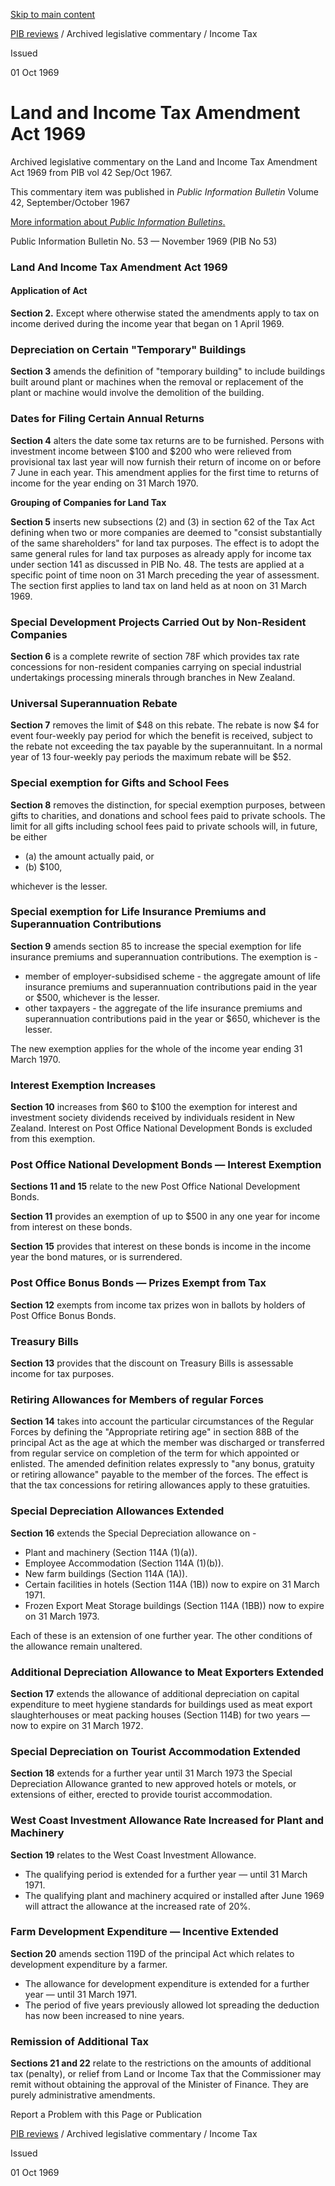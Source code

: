 [Skip to main content](#main-content-tt)

[PIB reviews](/publications#f-ttTypeFacet=PIB%20reviews%7CArchived%20legislative%20commentary%7CAccident%20compensation,PIB%20reviews%7CArchived%20legislative%20commentary%7CDouble%20taxation,PIB%20reviews%7CArchived%20legislative%20commentary%7CEstate%20and%20gift%20duties,PIB%20reviews%7CArchived%20legislative%20commentary%7CExport%20incentive,PIB%20reviews%7CArchived%20legislative%20commentary%7CGST,PIB%20reviews%7CArchived%20legislative%20commentary%7CIncome%20Tax,PIB%20reviews%7CArchived%20legislative%20commentary%7COther,PIB%20reviews%7CArchived%20legislative%20commentary%7CUnclaimed%20money,PIB%20reviews%7CCompleted%20reviews&sort=%40irscttissuedatetime%20descending&numberOfResults=25)
 / Archived legislative commentary / Income Tax

Issued

01 Oct 1969

Land and Income Tax Amendment Act 1969
======================================

Archived legislative commentary on the Land and Income Tax Amendment Act 1969 from PIB vol 42 Sep/Oct 1967.

This commentary item was published in _Public Information Bulletin_ Volume 42, September/October 1967

[More information about _Public Information Bulletins_.](/about/about-our-publications)
 

Public Information Bulletin No. 53 — November 1969 (PIB No 53)

### Land And Income Tax Amendment Act 1969

#### Application of Act

**Section 2.** Except where otherwise stated the amendments apply to tax on income derived during the income year that began on 1 April 1969.

### Depreciation on Certain "Temporary" Buildings

**Section 3** amends the definition of "temporary building" to include buildings built around plant or machines when the removal or replacement of the plant or machine would involve the demolition of the building.

### Dates for Filing Certain Annual Returns

**Section 4** alters the date some tax returns are to be furnished. Persons with investment income between $100 and $200 who were relieved from provisional tax last year will now furnish their return of income on or before 7 June in each year. This amendment applies for the first time to returns of income for the year ending on 31 March 1970.

**Grouping of Companies for Land Tax**

**Section 5** inserts new subsections (2) and (3) in section 62 of the Tax Act defining when two or more companies are deemed to "consist substantially of the same shareholders" for land tax purposes. The effect is to adopt the same general rules for land tax purposes as already apply for income tax under section 141 as discussed in PIB No. 48. The tests are applied at a specific point of time noon on 31 March preceding the year of assessment. The section first applies to land tax on land held as at noon on 31 March 1969.

### Special Development Projects Carried Out by Non-Resident Companies

**Section 6** is a complete rewrite of section 78F which provides tax rate concessions for non-resident companies carrying on special industrial undertakings processing minerals through branches in New Zealand.

### Universal Superannuation Rebate

**Section 7** removes the limit of $48 on this rebate. The rebate is now $4 for event four-weekly pay period for which the benefit is received, subject to the rebate not exceeding the tax payable by the superannuitant. In a normal year of 13 four-weekly pay periods the maximum rebate will be $52.

### Special exemption for Gifts and School Fees

**Section 8** removes the distinction, for special exemption purposes, between gifts to charities, and donations and school fees paid to private schools. The limit for all gifts including school fees paid to private schools will, in future, be either

*   (a) the amount actually paid, or
*   (b) $100,

whichever is the lesser.

### Special exemption for Life Insurance Premiums and Superannuation Contributions

**Section 9** amends section 85 to increase the special exemption for life insurance premiums and superannuation contributions. The exemption is -

*   member of employer-subsidised scheme - the aggregate amount of life insurance premiums and superannuation contributions paid in the year or $500, whichever is the lesser.
*   other taxpayers - the aggregate of the life insurance premiums and superannuation contributions paid in the year or $650, whichever is the lesser.

The new exemption applies for the whole of the income year ending 31 March 1970.

### Interest Exemption Increases

**Section 10** increases from $60 to $100 the exemption for interest and investment society dividends received by individuals resident in New Zealand. Interest on Post Office National Development Bonds is excluded from this exemption.

### Post Office National Development Bonds — Interest Exemption

**Sections 11 and 15** relate to the new Post Office National Development Bonds.

**Section 11** provides an exemption of up to $500 in any one year for income from interest on these bonds.

**Section 15** provides that interest on these bonds is income in the income year the bond matures, or is surrendered.

### Post Office Bonus Bonds — Prizes Exempt from Tax

**Section 12** exempts from income tax prizes won in ballots by holders of Post Office Bonus Bonds.

### Treasury Bills

**Section 13** provides that the discount on Treasury Bills is assessable income for tax purposes.

### Retiring Allowances for Members of regular Forces

**Section 14** takes into account the particular circumstances of the Regular Forces by defining the "Appropriate retiring age" in section 88B of the principal Act as the age at which the member was discharged or transferred from regular service on completion of the term for which appointed or enlisted. The amended definition relates expressly to "any bonus, gratuity or retiring allowance" payable to the member of the forces. The effect is that the tax concessions for retiring allowances apply to these gratuities.

### Special Depreciation Allowances Extended

**Section 16** extends the Special Depreciation allowance on -

*   Plant and machinery (Section 114A (1)(a)).
*   Employee Accommodation (Section 114A (1)(b)).
*   New farm buildings (Section 114A (1A)).
*   Certain facilities in hotels (Section 114A (1B)) now to expire on 31 March 1971.
*   Frozen Export Meat Storage buildings (Section 114A (1BB)) now to expire on 31 March 1973.

Each of these is an extension of one further year. The other conditions of the allowance remain unaltered.

### Additional Depreciation Allowance to Meat Exporters Extended

**Section 17** extends the allowance of additional depreciation on capital expenditure to meet hygiene standards for buildings used as meat export slaughterhouses or meat packing houses (Section 114B) for two years — now to expire on 31 March 1972.

### Special Depreciation on Tourist Accommodation Extended

**Section 18** extends for a further year until 31 March 1973 the Special Depreciation Allowance granted to new approved hotels or motels, or extensions of either, erected to provide tourist accommodation.

### West Coast Investment Allowance Rate Increased for Plant and Machinery

**Section 19** relates to the West Coast Investment Allowance.

*   The qualifying period is extended for a further year — until 31 March 1971.
*   The qualifying plant and machinery acquired or installed after June 1969 will attract the allowance at the increased rate of 20%.

### Farm Development Expenditure — Incentive Extended

**Section 20** amends section 119D of the principal Act which relates to development expenditure by a farmer.

*   The allowance for development expenditure is extended for a further year — until 31 March 1971.
*   The period of five years previously allowed lot spreading the deduction has now been increased to nine years.

### Remission of Additional Tax

**Sections 21 and 22** relate to the restrictions on the amounts of additional tax (penalty), or relief from Land or Income Tax that the Commissioner may remit without obtaining the approval of the Minister of Finance. They are purely administrative amendments.

Report a Problem with this Page or Publication

[PIB reviews](/publications#f-ttTypeFacet=PIB%20reviews%7CArchived%20legislative%20commentary%7CAccident%20compensation,PIB%20reviews%7CArchived%20legislative%20commentary%7CDouble%20taxation,PIB%20reviews%7CArchived%20legislative%20commentary%7CEstate%20and%20gift%20duties,PIB%20reviews%7CArchived%20legislative%20commentary%7CExport%20incentive,PIB%20reviews%7CArchived%20legislative%20commentary%7CGST,PIB%20reviews%7CArchived%20legislative%20commentary%7CIncome%20Tax,PIB%20reviews%7CArchived%20legislative%20commentary%7COther,PIB%20reviews%7CArchived%20legislative%20commentary%7CUnclaimed%20money,PIB%20reviews%7CCompleted%20reviews&sort=%40irscttissuedatetime%20descending&numberOfResults=25)
 / Archived legislative commentary / Income Tax

Issued

01 Oct 1969
